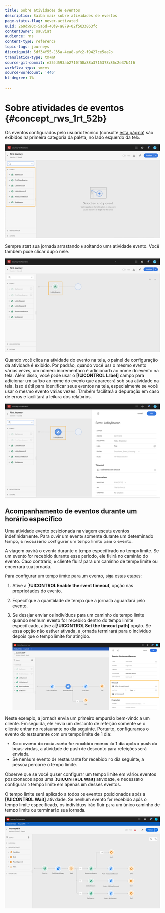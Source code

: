 ```yaml
---
title: Sobre atividades de eventos
description: Saiba mais sobre atividades de eventos
page-status-flag: never-activated
uuid: 269d590c-5a6d-40b9-a879-02f5033863fc
contentOwner: sauviat
audience: rns
content-type: reference
topic-tags: journeys
discoiquuid: 5df34f55-135a-4ea8-afc2-f9427ce5ae7b
translation-type: tm+mt
source-git-commit: e353d593ab2710f50a88a3715378c86c2e37b4f6
workflow-type: tm+mt
source-wordcount: '446'
ht-degree: 1%

---
```



# Sobre atividades de eventos {#concept_rws_1rt_52b}

Os eventos configurados pelo usuário técnico (consulte [esta página](../event/about-events.md)) são exibidos na primeira categoria da paleta, no lado esquerdo da tela.

![](../assets/journey43.png)

Sempre start sua jornada arrastando e soltando uma atividade evento. Você também pode clicar duplo nele.

![](../assets/journey44.png)

Quando você clica na atividade do evento na tela, o painel de configuração da atividade é exibido. Por padrão, quando você usa o mesmo evento várias vezes, um número incrementado é adicionado ao nome do evento na tela. Além disso, você pode usar o **[!UICONTROL Label]** campo para adicionar um sufixo ao nome do evento que aparecerá sob sua atividade na tela. Isso é útil para identificar seus eventos na tela, especialmente se você usar o mesmo evento várias vezes. Também facilitará a depuração em caso de erros e facilitará a leitura dos relatórios.

![](../assets/journey33.png)

## Acompanhamento de eventos durante um horário específico

Uma atividade evento posicionada na viagem escuta eventos indefinidamente. Para ouvir um evento somente durante um determinado tempo, é necessário configurar um tempo limite para o evento.

A viagem ouvirá o evento durante o tempo especificado no tempo limite. Se um evento for recebido durante esse período, ele fluirá no caminho do evento. Caso contrário, o cliente fluirá para um caminho de tempo limite ou encerrará sua jornada.

Para configurar um tempo limite para um evento, siga estas etapas:

1. Ative a **[!UICONTROL Enable the event timeout]** opção nas propriedades do evento.

1. Especifique a quantidade de tempo que a jornada aguardará pelo evento.

1. Se desejar enviar os indivíduos para um caminho de tempo limite quando nenhum evento for recebido dentro do tempo limite especificado, ative a **[!UICONTROL Set the timeout path]** opção. Se essa opção não estiver ativada, a jornada terminará para o indivíduo depois que o tempo limite for atingido.

   ![](../assets/event-timeout.png)

Neste exemplo, a jornada envia um primeiro empurrão bem-vindo a um cliente. Em seguida, ele envia um desconto de refeição somente se o cliente entrar no restaurante no dia seguinte. Portanto, configuramos o evento do restaurante com um tempo limite de 1 dia:

* Se o evento do restaurante for recebido menos de 1 dia após o push de boas-vindas, a atividade de push de desconto para refeições será enviada.
* Se nenhum evento de restaurante for recebido no dia seguinte, a pessoa percorre o tempo limite.

Observe que se você quiser configurar um tempo limite em vários eventos posicionados após uma **[!UICONTROL Wait]** atividade, é necessário configurar o tempo limite em apenas um desses eventos.

O tempo limite será aplicado a todos os eventos posicionados após a **[!UICONTROL Wait]** atividade. Se nenhum evento for recebido após o tempo limite especificado, os indivíduos irão fluir para um único caminho de tempo limite ou terminarão sua jornada.

![](../assets/event-timeout-group.png)

